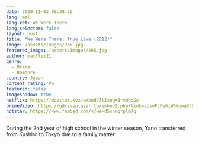 ```yaml
---
date: 2020-11-03 00:28:36
lang: mal
lang-ref: We Were There
lang_selector: false
layout: post
title: "We Were There: True Love (2012)"
image: /assets/images/265.jpg
featured_image: /assets/images/265.jpg
author: maxflix21
genre:
  - Drama
  - Romance
country: Japan
content_rating: PG
featured: false
imageshadow: true
netflix: https://movstar.xyz/embed/3lIxeqXBrmQboGw
primeVideo: https://gdriveplayer.to/embed2.php?link=apsoFLPy6iW8Yowq5JBmAA3%252BXUzl0CmIpRrcEIkIyHwv%252BY5EkP1NJSwtJmXNA1JVpg3oVoP0cDmWrfk3edI%252FBWqVtlDEwOC%252BD0vK9NnseieY8Zqd5k3RuAitT0y1RFOWqQUuR2WJJ1mx14LLmxifFUFu%252FRxNeLiUV5ppj6PCXtHv9L6frn4Migxqh%252BaWAxM3k%253D
hotstar: https://www.fembed.com/v/we-d5snmqrplm7q
---
```

During the 2nd year of high school in the winter season, Yano transferred from Kushiro to Tokyo due to a family matter.